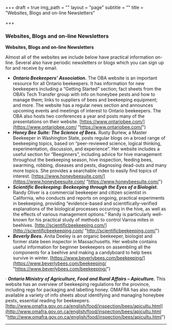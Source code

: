 +++
draft = true
img_path = ""
layout = "page"
subtitle = ""
title = "Websites, Blogs and on-line Newsletters"

+++
### Websites, Blogs and on-line Newsletters

**Websites, Blogs and on-line Newsletters**

Almost all of the websites we include below have practical information on-line. Several also have periodic newsletters or blogs which you can sign up for and receive by email.

* **_Ontario Beekeepers’ Association_.** The OBA website is an important resource for all Ontario beekeepers. It has information for new beekeepers including a “Getting Started” section; fact sheets from the OBA’s Tech Transfer group with info on honeybee pests and how to manage them; links to suppliers of bees and beekeeping equipment; and more. The website has a regular news section and announces upcoming events and meetings of interest to Ontario beekeepers. The OBA also hosts two conferences a year and posts many of the presentations on their website. [https://www.ontariobee.com/](https://www.ontariobee.com/ "https://www.ontariobee.com/")
* **_Honey Bee Suite: The Science of Bees._** Rusty Burlew, a Master Beekeeper in Washington State, posts regular blogs on a broad range of beekeeping topics, based on “peer-reviewed science, logical thinking, experimentation, discussion, and experience”. Her website includes a useful section for “Beeginners”, including advice for hive management throughout the beekeeping season, hive inspection, feeding bees, swarming, robbing, diseases and pests, diagnosing dead-outs and many more topics. She provides a searchable index to easily find topics of interest. [https://www.honeybeesuite.com/](https://www.honeybeesuite.com/ "https://www.honeybeesuite.com/")
* **_Scientific Beekeeping: Beekeeping through the Eyes of a Biologist._** Randy Oliver is a commercial beekeeper and citizen scientist in California, who conducts and reports on ongoing, practical experiments in beekeeping, providing “evidence-based and scientifically-verified explanations of the biological processes occurring in the hive, as well as the effects of various management options.” Randy is particularly well-known for his practical study of methods to control Varroa mites in beehives. [http://scientificbeekeeping.com/](http://scientificbeekeeping.com/ "http://scientificbeekeeping.com/")
* **_Beverly Bees._** Anita Deeley is an organic beekeeper, biologist and former state been inspector in Massachusetts. Her website contains useful information for beginner beekeepers on assembling all the components for a beehive and making a candyboard to help bees survive in winter. [https://www.beverlybees.com/beekeeping/](https://www.beverlybees.com/beekeeping/ "https://www.beverlybees.com/beekeeping/")

· **_Ontario Ministry of Agriculture, Food and Rural Affairs – Apiculture._** This website has an overview of beekeeping regulations for the province, including regs for packaging and labelling honey. OMAFRA has also made available a variety of info sheets about identifying and managing honeybee pests, essential reading for beekeepers. [http://www.omafra.gov.on.ca/english/food/inspection/bees/apicultu.html](http://www.omafra.gov.on.ca/english/food/inspection/bees/apicultu.html "http://www.omafra.gov.on.ca/english/food/inspection/bees/apicultu.html")

***